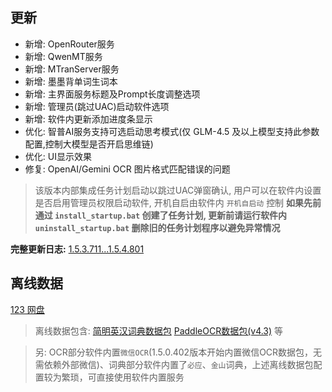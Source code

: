 ## 更新

- 新增: OpenRouter服务
- 新增: QwenMT服务
- 新增: MTranServer服务
- 新增: 墨墨背单词生词本
- 新增: 主界面服务标题及Prompt长度调整选项
- 新增: 管理员(跳过UAC)启动软件选项
- 新增: 软件内更新添加进度条显示
- 优化: 智普AI服务支持可选启动思考模式(仅 GLM-4.5 及以上模型支持此参数配置,控制大模型是否开启思维链)
- 优化: UI显示效果
- 修复: OpenAI/Gemini OCR 图片格式匹配错误的问题

> 该版本内部集成任务计划启动以跳过UAC弹窗确认, 用户可以在软件内设置是否启用管理员权限启动软件, 开机自启由软件内 `开机自启动` 控制
> **如果先前通过 `install_startup.bat` 创建了任务计划, 更新前请运行软件内 `uninstall_startup.bat` 删除旧的任务计划程序以避免异常情况**

**完整更新日志:** [1.5.3.711...1.5.4.801](https://github.com/ZGGSONG/STranslate/compare/1.5.3.711...1.5.4.801)

## 离线数据

[123 网盘](https://www.123pan.com/s/AxlRjv-OuVmA.html)

> 离线数据包含: [简明英汉词典数据包](https://github.com/skywind3000/ECDICT/releases/download/1.0.28/ecdict-sqlite-28.zip)  [PaddleOCR数据包(v4.3)](https://github.com/ZGGSONG/STranslate/releases/download/0.01/stranslate_paddleocr_data_v4.3.zip) 等

> 另: OCR部分软件内置`微信OCR`(1.5.0.402版本开始内置微信OCR数据包，无需依赖外部微信)、词典部分软件内置了`必应`、`金山`词典，上述离线数据包配置较为繁琐，可直接使用软件内置服务